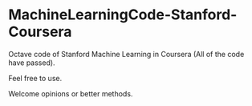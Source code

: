 # MachineLearningCode-Stanford-Coursera
Octave code of Stanford Machine Learning in Coursera (All of the code have passed).

Feel free to use.

Welcome opinions or better methods.
